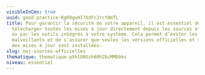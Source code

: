 ```yaml
---
visibleInCms: true
uuid: good-practice-KgROgwHI7XdFcJrcYHmTL
title: Pour garantir la sécurité de votre appareil, il est essentiel de
  télécharger toutes les mises à jour directement depuis les sources officielles
  ou par les outils intégrés à votre système. Cela permet d’éviter les logiciels
  malveillants et de s'assurer que seules les versions officielles et sécurisées
  des mises à jour sont installées.
slug: maj-sources-officielles
thematique: thematique-pXhlU6Uzh80hZ6cMMDbks
niveau: essentiel
---
```

